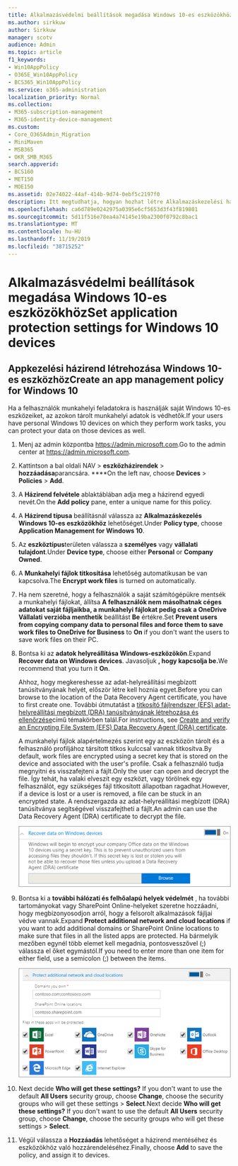 ```yaml
---
title: Alkalmazásvédelmi beállítások megadása Windows 10-es eszközökhöz
ms.author: sirkkuw
author: Sirkkuw
manager: scotv
audience: Admin
ms.topic: article
f1_keywords:
- Win10AppPolicy
- O365E_Win10AppPolicy
- BCS365_Win10AppPolicy
ms.service: o365-administration
localization_priority: Normal
ms.collection:
- M365-subscription-management
- M365-identity-device-management
ms.custom:
- Core_O365Admin_Migration
- MiniMaven
- MSB365
- OKR_SMB_M365
search.appverid:
- BCS160
- MET150
- MOE150
ms.assetid: 02e74022-44af-414b-9d74-0ebf5c2197f0
description: Itt megtudhatja, hogyan hozhat létre Alkalmazáskezelési házirendet, és védheti a Windows 10 eszközökön lévő munkahelyi fájlokat.
ms.openlocfilehash: ca6d789e0242975a0395e6cf5653d3f43f819801
ms.sourcegitcommit: 5d11f516e78ea4a74145e19ba2300f0792c8bac1
ms.translationtype: MT
ms.contentlocale: hu-HU
ms.lasthandoff: 11/19/2019
ms.locfileid: "38715252"
---
```

# <a name="set-application-protection-settings-for-windows-10-devices"></a><span data-ttu-id="c1fc5-103">Alkalmazásvédelmi beállítások megadása Windows 10-es eszközökhöz</span><span class="sxs-lookup"><span data-stu-id="c1fc5-103">Set application protection settings for Windows 10 devices</span></span>

## <a name="create-an-app-management-policy-for-windows-10"></a><span data-ttu-id="c1fc5-104">Appkezelési házirend létrehozása Windows 10-es eszközhöz</span><span class="sxs-lookup"><span data-stu-id="c1fc5-104">Create an app management policy for Windows 10</span></span>

<span data-ttu-id="c1fc5-105">Ha a felhasználók munkahelyi feladatokra is használják saját Windows 10-es eszközeiket, az azokon tárolt munkahelyi adatok is védhetők.</span><span class="sxs-lookup"><span data-stu-id="c1fc5-105">If your users have personal Windows 10 devices on which they perform work tasks, you can protect your data on those devices as well.</span></span>
  
1. <span data-ttu-id="c1fc5-106">Menj az admin központba <a href="https://go.microsoft.com/fwlink/p/?linkid=837890" target="_blank">https://admin.microsoft.com</a>.</span><span class="sxs-lookup"><span data-stu-id="c1fc5-106">Go to the admin center at <a href="https://go.microsoft.com/fwlink/p/?linkid=837890" target="_blank">https://admin.microsoft.com</a>.</span></span> 
    
2. <span data-ttu-id="c1fc5-107">Kattintson a bal oldali NAV \> **eszközházirendek** \> **hozzáadása**parancsára. \*\*\*\*</span><span class="sxs-lookup"><span data-stu-id="c1fc5-107">On the left nav, choose **Devices** \> **Policies** \> **Add**.</span></span>

3. <span data-ttu-id="c1fc5-108">A **Házirend felvétele** ablaktáblában adja meg a házirend egyedi nevét.</span><span class="sxs-lookup"><span data-stu-id="c1fc5-108">On the **Add policy** pane, enter a unique name for this policy.</span></span> 
    
4. <span data-ttu-id="c1fc5-109">A **Házirend típusa** beállításnál válassza az **Alkalmazáskezelés Windows 10-es eszközökhöz** lehetőséget.</span><span class="sxs-lookup"><span data-stu-id="c1fc5-109">Under **Policy type**, choose **Application Management for Windows 10**.</span></span>
    
5. <span data-ttu-id="c1fc5-110">Az **eszköztípus**területen válassza a **személyes** vagy **vállalati tulajdont**.</span><span class="sxs-lookup"><span data-stu-id="c1fc5-110">Under **Device type**, choose either **Personal** or **Company Owned**.</span></span>
    
6. <span data-ttu-id="c1fc5-111">A **Munkahelyi fájlok titkosítása** lehetőség automatikusan be van kapcsolva.</span><span class="sxs-lookup"><span data-stu-id="c1fc5-111">The **Encrypt work files** is turned on automatically.</span></span> 
    
7. <span data-ttu-id="c1fc5-112">Ha nem szeretné, hogy a felhasználók a saját számítógépükre mentsék a munkahelyi fájlokat, állítsa **A felhasználók nem másolhatnak céges adatokat saját fájljaikba, a munkahelyi fájlokat pedig csak a OneDrive Vállalati verzióba menthetik** beállítást **Be** értékre.</span><span class="sxs-lookup"><span data-stu-id="c1fc5-112">Set **Prevent users from copying company data to personal files and force them to save work files to OneDrive for Business** to **On** if you don't want the users to save work files on their PC.</span></span> 
    
9. <span data-ttu-id="c1fc5-113">Bontsa ki az **adatok helyreállítása Windows-eszközökön**.</span><span class="sxs-lookup"><span data-stu-id="c1fc5-113">Expand **Recover data on Windows devices**.</span></span> <span data-ttu-id="c1fc5-114">Javasoljuk **, hogy kapcsolja be.**</span><span class="sxs-lookup"><span data-stu-id="c1fc5-114">We recommend that you turn it **On**.</span></span>
    
    <span data-ttu-id="c1fc5-115">Ahhoz, hogy megkereshesse az adat-helyreállítási megbízott tanúsítványának helyét, először létre kell hoznia egyet.</span><span class="sxs-lookup"><span data-stu-id="c1fc5-115">Before you can browse to the location of the Data Recovery Agent certificate, you have to first create one.</span></span> <span data-ttu-id="c1fc5-116">További útmutatást a [titkosító fájlrendszer (EFS) adat-helyreállítási megbízott (DRA) tanúsítványának létrehozása és ellenőrzése](https://go.microsoft.com/fwlink/p/?linkid=853700)című témakörben talál.</span><span class="sxs-lookup"><span data-stu-id="c1fc5-116">For instructions, see [Create and verify an Encrypting File System (EFS) Data Recovery Agent (DRA) certificate](https://go.microsoft.com/fwlink/p/?linkid=853700).</span></span>
    
    <span data-ttu-id="c1fc5-117">A munkahelyi fájlok alapértelmezés szerint egy az eszközön tárolt és a felhasználó profiljához társított titkos kulccsal vannak titkosítva.</span><span class="sxs-lookup"><span data-stu-id="c1fc5-117">By default, work files are encrypted using a secret key that is stored on the device and associated with the user's profile.</span></span> <span data-ttu-id="c1fc5-118">Csak a felhasználó tudja megnyitni és visszafejteni a fájlt.</span><span class="sxs-lookup"><span data-stu-id="c1fc5-118">Only the user can open and decrypt the file.</span></span> <span data-ttu-id="c1fc5-119">Így tehát, ha valaki elveszít egy eszközt, vagy törölnek egy felhasználót, egy szükséges fájl titkosított állapotban ragadhat.</span><span class="sxs-lookup"><span data-stu-id="c1fc5-119">However, if a device is lost or a user is removed, a file can be stuck in an encrypted state.</span></span> <span data-ttu-id="c1fc5-120">A rendszergazda az adat-helyreállítási megbízott (DRA) tanúsítványa segítségével visszafejtheti a fájlt.</span><span class="sxs-lookup"><span data-stu-id="c1fc5-120">An admin can use the Data Recovery Agent (DRA) certificate to decrypt the file.</span></span>
    
    ![Browse to Data Recovery Agent certificate.](media/7d7d664f-b72f-4293-a3e7-d0fa7371366c.png)
  
10. <span data-ttu-id="c1fc5-122">Bontsa ki a **további hálózati és felhőalapú helyek védelmét** , ha további tartományokat vagy SharePoint Online-helyeket szeretne hozzáadni, hogy megbizonyosodjon arról, hogy a felsorolt alkalmazások fájljai védve vannak.</span><span class="sxs-lookup"><span data-stu-id="c1fc5-122">Expand **Protect additional network and cloud locations** if you want to add additional domains or SharePoint Online locations to make sure that files in all the listed apps are protected.</span></span> <span data-ttu-id="c1fc5-123">Ha bármelyik mezőben egynél több elemet kell megadnia, pontosvesszővel (;) válassza el őket egymástól.</span><span class="sxs-lookup"><span data-stu-id="c1fc5-123">If you need to enter more than one item for either field, use a semicolon (;) between the items.</span></span>
    
    ![Expand Protect additional network and cloud locations, and enter domains or SharePoint Online sites you own.](media/7afaa0c7-ba53-456d-8c61-312c45e09625.png)
  
11. <span data-ttu-id="c1fc5-p105">Next decide **Who will get these settings?** If you don't want to use the default **All Users** security group, choose **Change**, choose the security groups who will get these settings \> **Select**.</span><span class="sxs-lookup"><span data-stu-id="c1fc5-p105">Next decide **Who will get these settings?** If you don't want to use the default **All Users** security group, choose **Change**, choose the security groups who will get these settings \> **Select**.</span></span>
    
12. <span data-ttu-id="c1fc5-127">Végül válassza a **Hozzáadás** lehetőséget a házirend mentéséhez és eszközökhöz való hozzárendeléséhez.</span><span class="sxs-lookup"><span data-stu-id="c1fc5-127">Finally, choose **Add** to save the policy, and assign it to devices.</span></span> 